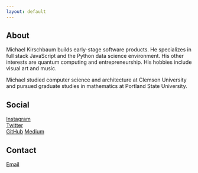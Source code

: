 ```yaml
---
layout: default
---
```


## About

<!-- <img class="profile-picture" src="profile.jpg"> -->

Michael Kirschbaum builds early-stage software products. He specializes in full stack JavaScript and the Python data science environment. His other interests are quantum computing and entrepreneurship. His hobbies include visual art and music.

Michael studied computer science and architecture at Clemson University and pursued graduate studies in mathematics at Portland State University.

## Social

[Instagram](https://instagram.com/michaelkirschbaum)  
[Twitter](https://twitter.com/mbkirschbaum)  
[GitHub](https://github.com/michaelkirschbaum)
[Medium](https://medium.com/@michaelkirschbaum)  

## Contact

[Email](mailto:me@michaelkirschbaum.com)

<!-- ## Research Interest

Lorem ipsum dolor sit amet, consectetur adipiscing elit. Aliquam finibus ipsum ac erat aliquam dapibus. Vestibulum vehicula placerat ex, a consectetur odio pharetra quis. Mauris id urna ante. Fusce pharetra diam ac nisi aliquet, vel egestas ex iaculis. Pellentesque laoreet cursus tellus sed pellentesque. Praesent a rhoncus elit. Nunc ipsum nisl, consequat sit amet pretium quis, gravida id ipsum.

## Publications

1. F.Bar, J.Doe: Effects of having a placeholder of a name
2. S.Holmes, J.Watson: Consequences of living with a sociopath in London

## Typography

This is a [link](http://google.com). Something *italics* and something **bold**.

Here is a table

Year | Award | Category
-----|-------|--------
2014 | Emmy  | Won Outstanding Lead Actor in a miniseries or a movie
2015 | BAFTA | Nominated for Best Leading Actor for Sherlock
2014 | Satellite | Won Best Actor miniseries or television film

Here is a horizontal rule

---

Here is a blockquote

> To a great mind, nothing is little

## References

* Foo Bar: Head of Department, Placeholder Names, Lorem
* John Doe: Associate Professor, Department of Computer Science, Ipsum -->
